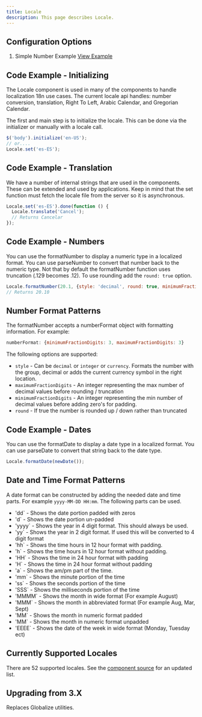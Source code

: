 ```yaml
---
title: Locale
description: This page describes Locale.
---
```


## Configuration Options

1. Simple Number Example [View Example]( ../components/locale/test-locale)

## Code Example - Initializing

The Locale component is used in many of the components to handle localization  18n use cases. The current locale api handles: number conversion, translation, Right To Left, Arabic Calendar, and Gregorian Calendar.

The first and main step is to initialize the locale. This can be done via the initializer or manually with a locale call.

```javascript
$('body').initialize('en-US');
// or....
Locale.set('es-ES');
```

## Code Example - Translation

We have a number of internal strings that are used in the components. These can be extended and used by applications. Keep in mind that the set function must fetch the locale file from the server so it is asynchronous.

```javascript
Locale.set('es-ES').done(function () {
  Locale.translate('Cancel');
  // Returns Cancelar
});
```

## Code Example - Numbers

You can use the formatNumber to display a numeric type in a localized format. You can use parseNumber to convert that number back to the numeric type. Not that by default the formatNumber function uses truncation (.129 becomes .12). To use rounding add the `round: true` option.

```javascript
Locale.formatNumber(20.1, {style: 'decimal', round: true, minimumFractionDigits: 2}));
// Returns 20.10
```

## Number Format Patterns

The formatNumber accepts a numberFormat object with formatting information. For example:

```javascript
numberFormat: {minimumFractionDigits: 3, maximumFractionDigits: 3}
```

The following options are supported:

- `style` - Can be `decimal` or `integer` or `currency`. Formats the number with the group, decimal or adds the current currency symbol in the right location.
- `maximumFractionDigits` - An integer representing the max number of decimal values before rounding / truncation
- `minimumFractionDigits` - An integer representing the min number of decimal values before adding zero's for padding.
- `round` - If true the number is rounded up / down rather than truncated

## Code Example - Dates

You can use the formatDate to display a date type in a localized format. You can use parseDate to convert that string back to the date type.

```javascript
Locale.formatDate(newDate());
```

## Date and Time Format Patterns

A date format can be constructed by adding the needed date and time parts. For example `yyyy-MM-DD HH:mm`. The following parts can be used.

- 'dd` - Shows the date portion padded with zeros
- 'd` - Shows the date portion un-padded
- 'yyyy` - Shows the year in 4 digit format. This should always be used.
- 'yy` - Shows the year in 2 digit format. If used this will be converted to 4 digit format
- 'hh` - Shows the time hours in 12 hour format with padding.
- 'h` - Shows the time hours in 12 hour format without padding.
- 'HH` - Shows the time in 24 hour format with padding
- 'H` - Shows the time in 24 hour format without padding
- 'a` - Shows the am/pm part of the time.
- 'mm` - Shows the minute portion of the time
- 'ss` - Shows the seconds portion of the time
- 'SSS` - Shows the milliseconds portion of the time
- 'MMMM` - Shows the month in wide format (For example August)
- 'MMM` - Shows the month in abbreviated format (For example Aug, Mar, Sept)
- 'MM` - Shows the month in numeric format padded
- 'MM` - Shows the month in numeric format unpadded
- 'EEEE` - Shows the date of the week in wide format (Monday, Tuesday ect)

## Currently Supported Locales

There are 52 supported locales. See the [component source](https://github.com/infor-design/enterprise/tree/master/src/components/locale/cultures) for an updated list.

## Upgrading from 3.X

Replaces Globalize utilities.
